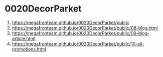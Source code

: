 # 0020DecorParket
1. <https://megafronteam.github.io/0020DecorParket/public>
2. <https://megafronteam.github.io/0020DecorParket/public/08-blog.html>
3. <https://megafronteam.github.io/0020DecorParket/public/09-blog-article.html>
4. <https://megafronteam.github.io/0020DecorParket/public/10-all-promotions.html>
